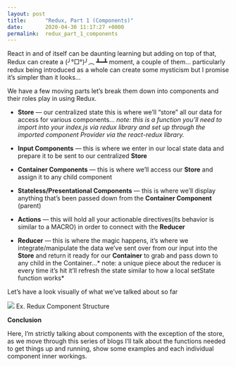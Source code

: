 ```yaml
---
layout: post
title:      "Redux, Part 1 (Components)"
date:       2020-04-30 11:17:27 +0000
permalink:  redux_part_1_components
---
```




React in and of itself can be daunting learning but adding on top of that, Redux can create a
(╯°□°)╯︵ ┻━┻ moment, a couple of them… particularly redux being introduced as a whole can create some mysticism but I promise it’s simpler than it looks… 

We have a few moving parts let’s break them down into components and their roles play in using Redux.

* **Store** — our centralized state this is where we’ll “store” all our data for access for various components… *note: this is a function you’ll need to import into your index.js via redux library and set up through the imported component Provider via the react-redux library.*
 
*  **Input Components** — this is where we enter in our local state data and prepare it to be sent to our centralized **Store**
 
*  **Container Components** — this is where we’ll access our **Store** and assign it to any child component
 
*  **Stateless/Presentational Components** — this is where we’ll display anything that’s been passed down from the **Container Component** (parent)

*  **Actions** — this will hold all your actionable directives(its behavior is similar to a MACRO) in order to connect with the **Reducer**

* **Reducer** — this is where the magic happens, it’s where we integrate/manipulate the data we’ve sent over from our input into the **Store** and return it ready for our **Container** to grab and pass down to any child in the Container…* note: a unique piece about the reducer is every time it’s hit it’ll refresh the state similar to how a local setState function works*

Let’s have a look visually of what we’ve talked about so far

![](https://miro.medium.com/max/2000/0*sMyWxmC7bnvixsYT)
Ex. Redux Component Structure

**Conclusion**

Here, I’m strictly talking about components with the exception of the store, as we move through this series of blogs I’ll talk about the functions needed to get things up and running, show some examples and each individual component inner workings.
